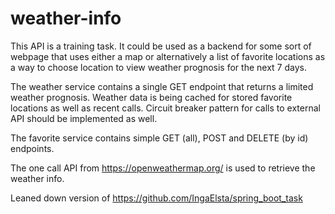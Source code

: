 ﻿# weather-info
This API is a training task. It could be used as a backend for some sort of webpage
that uses either a map or alternatively a list of favorite locations as a way to choose
location to view weather prognosis for the next 7 days.

The weather service contains a single GET endpoint that returns a limited weather prognosis. 
Weather data is being cached for stored favorite locations as well as recent calls.
Circuit breaker pattern for calls to external API should be implemented as well.

The favorite service contains simple GET (all), POST and DELETE (by id) endpoints.

The one call API from https://openweathermap.org/ is used to retrieve the weather info.

Leaned down version of https://github.com/IngaElsta/spring_boot_task
